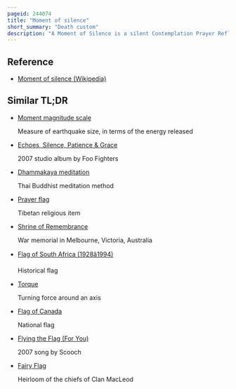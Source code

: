 ```yaml
---
pageid: 244074
title: "Moment of silence"
short_summary: "Death custom"
description: "A Moment of Silence is a silent Contemplation Prayer Reflection or Meditation. Similar to flying a Flag in Half Mast a Moment of Silence is often a Gesture of Respect particularly during mourning for those who have died recently or as Part of a tragic historical Event such as Remembrance Day."
---
```


## Reference

- [Moment of silence (Wikipedia)](https://en.wikipedia.org/?curid=244074)

## Similar TL;DR

- [Moment magnitude scale](/tldr/en/moment-magnitude-scale)

  Measure of earthquake size, in terms of the energy released

- [Echoes, Silence, Patience & Grace](/tldr/en/echoes-silence-patience-grace)

  2007 studio album by Foo Fighters

- [Dhammakaya meditation](/tldr/en/dhammakaya-meditation)

  Thai Buddhist meditation method

- [Prayer flag](/tldr/en/prayer-flag)

  Tibetan religious item

- [Shrine of Remembrance](/tldr/en/shrine-of-remembrance)

  War memorial in Melbourne, Victoria, Australia

- [Flag of South Africa (1928â1994)](/tldr/en/flag-of-south-africa-19281994)

  Historical flag

- [Torque](/tldr/en/torque)

  Turning force around an axis

- [Flag of Canada](/tldr/en/flag-of-canada)

  National flag

- [Flying the Flag (For You)](/tldr/en/flying-the-flag-for-you)

  2007 song by Scooch

- [Fairy Flag](/tldr/en/fairy-flag)

  Heirloom of the chiefs of Clan MacLeod
